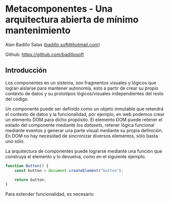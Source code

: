 # Metacomponentes - Una arquitectura abierta de mínimo mantenimiento

Alan Badillo Salas (badillo.soft@hotmail.com)

Github: https://github.com/badillosoft

## Introducción

Los componentes en un sistema, son fragmentos visuales y lógicos que logran aislarse para mantener autonomía, esto a partir de crear su propio contexto de datos y su prototipos lógicos/visuales independientes del resto del código.

Un componente puede ser definido como un objeto inmutable que retendrá el contexto de datos y la funcionalidad, por ejemplo, en web podemos crear un elemento DOM para dicho propósito. El elemento DOM puede retener el estado del componente mediante los *datasets*, retener lógica funcional mediante eventos y generar una parte visual mediante su propia definición. En DOM no hay necesidad de sincronizar diversos elementos, sólo basta uno sólo.

La arquitectura de componentes puede lograrse mediante una función que construya el elemento y lo devuelva, como en el siguiente ejemplo.

~~~js
function Button() {
    const button = document.createElement("button");

    return button;
}
~~~

Para extender funcionalidad, es necesario 

